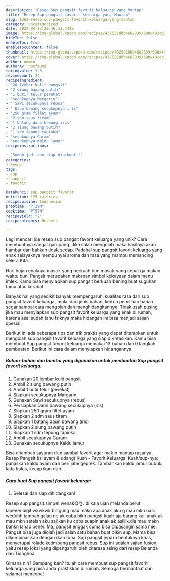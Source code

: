 ```yaml
---
description: "Resep Sup pangsit favorit keluarga yang Mantap"
title: "Resep Sup pangsit favorit keluarga yang Mantap"
slug: 1362-resep-sup-pangsit-favorit-keluarga-yang-mantap
category: Uncategorized
date: 2022-04-23T20:46:31.742Z
image: https://img-global.cpcdn.com/recipes/4325818bb4682839/680x482cq70/sup-pangsit-favorit-keluarga-foto-resep-utama.jpg
hideToc: false
enableToc: true
enableTocContent: false
thumbnail: https://img-global.cpcdn.com/recipes/4325818bb4682839/680x482cq70/sup-pangsit-favorit-keluarga-foto-resep-utama.jpg
cover: https://img-global.cpcdn.com/recipes/4325818bb4682839/680x482cq70/sup-pangsit-favorit-keluarga-foto-resep-utama.jpg
author: Admin
authorAv: notfound
ratingvalue: 3.3
reviewcount: 24
recipeingredient:
- "20 lembar kulit pangsit"
- "2 siung bawang putih"
- "1 butir telur perekat"
- "secukupnya Margarin"
- " Sawi secukupnya rebus"
- " Daun bawang secukupnya iris"
- "250 gram fillet ayam"
- "2 sdm saus tiram"
- "1 batang daun bawang iris"
- "2 siung bawang putih"
- "1 sdm tepung tapioka"
- "secukupnya Garam"
- "secukupnya Kaldu jamur"
recipeinstructions:

- "Sudah jadi dan siap dinikmati!"
categories:
- Resep
tags:
- sup
- pangsit
- favorit

katakunci: sup pangsit favorit 
nutrition: 125 calories
recipecuisine: Indonesian
preptime: "PT29M"
cooktime: "PT57M"
recipeyield: "2"
recipecategory: Dessert

---
```





Lagi mencari ide resep sup pangsit favorit keluarga yang unik? Cara membuatnya sangat gampang. Jika salah mengolah maka hasilnya akan hambar dan bahkan tidak sedap. Padahal sup pangsit favorit keluarga yang enak selayaknya mempunyai aroma dan rasa yang mampu memancing selera Kita.





Hari hujan enaknya masak yang berkuah bun.masak yang cepat ga makan waktu bun. Pangsit merupakan makanan simbol kekayaan dalam menu imlek. Kamu bisa menyiapkan sup pangsit berkuah bening buat suguhan tamu atau kerabat.

Banyak hal yang sedikit banyak mempengaruhi kualitas rasa dari sup pangsit favorit keluarga, mulai dari jenis bahan, kedua pemilihan bahan segar sampai cara mengolah dan menghidangkannya. Tidak usah pusing jika mau menyiapkan sup pangsit favorit keluarga yang enak di rumah, karena asal sudah tahu triknya maka hidangan ini bisa menjadi sajian spesial.






Berikut ini ada beberapa tips dan trik praktis yang dapat diterapkan untuk mengolah sup pangsit favorit keluarga yang siap dikreasikan. Kamu bisa membuat Sup pangsit favorit keluarga memakai 13 bahan dan 0 langkah pembuatan. Berikut ini cara dalam menyiapkan hidangannya.

<!--inarticleads1-->

##### Bahan-bahan dan bumbu yang digunakan untuk pembuatan Sup pangsit favorit keluarga:

1. Gunakan 20 lembar kulit pangsit
1. Ambil 2 siung bawang putih
1. Ambil 1 butir telur (perekat)
1. Siapkan secukupnya Margarin
1. Gunakan  Sawi secukupnya (rebus)
1. Persiapkan  Daun bawang secukupnya (iris)
1. Siapkan 250 gram fillet ayam
1. Siapkan 2 sdm saus tiram
1. Siapkan 1 batang daun bawang (iris)
1. Siapkan 2 siung bawang putih
1. Siapkan 1 sdm tepung tapioka
1. Ambil secukupnya Garam
1. Gunakan secukupnya Kaldu jamur


Bisa ditambah sayuran dan sambal favorit agar makin mantap rasanya. Resep Pangsit (isi ayam &amp; udang) Kuah - Favorit Keluarga. Kuah/sup-nya: panaskan kaldu ayam dan beri jahe geprek. Tambahkan kaldu jamur bubuk, lada halus, kecap ikan dan. 

<!--inarticleads2-->

##### Cara buat Sup pangsit favorit keluarga:


1. Selesai dan siap dihidangkan!

Resep sup pangsit.simpel.wenak😋👌. di.kala ujan melanda perut lapeeer.bigit.wkwkwk bingung mau makn apa.anak aku g mau mkn nasi weduhh tambah galau nc ak coba.bikn pangsit kuah aja barang kali anak ak mau mkn setelah aku sajikan ku coba suapin anak ak asiiiik.dia mau makn bahkn lahap bener. Ma, pangsit enggak cuma bisa dipasangin sama mie. Pangsit bisa juga diolah jadi salah satu bahan buat bikin sup, Mama bisa dikombinasikan dengan ikan tuna. Sup pangsit jepara bentuknya khas, menyerupai rolade ketimbang pangsit rebus. Sup ini adalah sajian fusion, yaitu resep lokal yang dipengaruhi oleh citarasa asing dari resep Belanda dan Tionghoa. 

Gimana nih? Gampang kan? Itulah cara membuat sup pangsit favorit keluarga yang bisa anda praktikkan di rumah. Semoga bermanfaat dan selamat mencoba!
